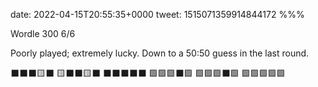 date: 2022-04-15T20:55:35+0000
tweet: 1515071359914844172
%%%

Wordle 300 6/6

Poorly played; extremely lucky. Down to a 50:50 guess in the last round.

⬛⬛⬛🟨⬛
🟨⬛⬛🟨⬛
⬛⬛⬛⬛⬛
🟩🟩🟩⬛🟩
🟩🟩🟩⬛🟩
🟩🟩🟩🟩🟩
